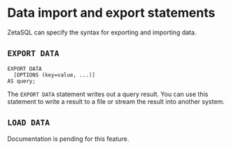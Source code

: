 

<!-- mdlint off(WHITESPACE_LINE_LENGTH) -->

# Data import and export statements

ZetaSQL can specify the syntax for exporting and importing data.

## `EXPORT DATA`

```
EXPORT DATA
  [OPTIONS (key=value, ...)]
AS query;
```

The `EXPORT DATA` statement writes out a query result. You can use this
statement to write a result to a file or stream the result into another system.

## `LOAD DATA`

Documentation is pending for this feature.

<!-- mdlint off(WHITESPACE_LINE_LENGTH) -->

<!-- mdlint on -->

